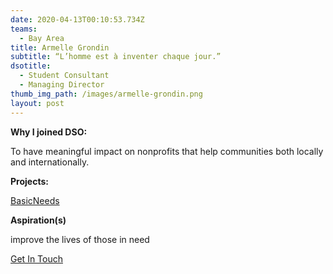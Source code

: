 ```yaml
---
date: 2020-04-13T00:10:53.734Z
teams:
  - Bay Area
title: Armelle Grondin
subtitle: “L’homme est à inventer chaque jour.”
dsotitle:
  - Student Consultant
  - Managing Director
thumb_img_path: /images/armelle-grondin.png
layout: post
---
```

**Why I joined DSO:**

To have meaningful impact on nonprofits that help communities both locally and internationally.

**Projects:**

[BasicNeeds](https://www.basicneeds.org/)

**Aspiration(s)**

improve the lives of those in need

[Get In Touch](agrondin@dsoglobal.org)